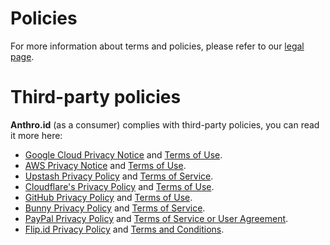 # Policies
For more information about terms and policies, please refer to our [legal page](https://anthro.id/legal).

# Third-party policies
**Anthro.id** (as a consumer) complies with third-party policies, you can read it more here:
- [Google Cloud Privacy Notice](https://cloud.google.com/terms/cloud-privacy-notice) and [Terms of Use](https://cloud.google.com/terms).
- [AWS Privacy Notice](https://aws.amazon.com/privacy/) and [Terms of Use](https://aws.amazon.com/terms/).
- [Upstash Privacy Policy](https://upstash.com/trust/privacy.pdf) and [Terms of Service](https://upstash.com/trust/terms.pdf).
- [Cloudflare's Privacy Policy](https://cloudflare.com/privacy) and [Terms of Use](https://cloudflare.com/terms/).
- [GitHub Privacy Policy](https://github.com/privacy) and [Terms of Use](https://docs.github.com/site-policy/github-terms/github-terms-of-service).
- [Bunny Privacy Policy](https://bunny.net/privacy/?ref=59m0uotfa1) and [Terms of Service](https://bunny.net/tos/?ref=59m0uotfa1).
- [PayPal Privacy Policy](https://paypal.com/privacy) and [Terms of Service or User Agreement](https://paypal.com/us/legalhub/paypal/useragreement-full).
- [Flip.id Privacy Policy](https://flip.id/en/kebijakan-privasi) and [Terms and Conditions](https://flip.id/en/syarat-dan-ketentuan).